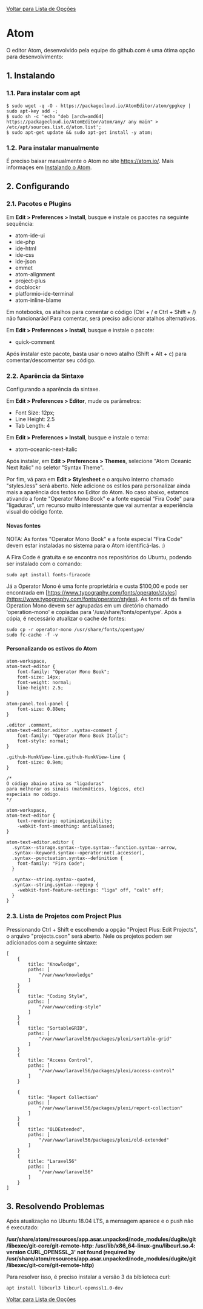 [Voltar para Lista de Opções](../readme.md)

# Atom

O editor Atom, desenvolvido pela equipe do github.com é uma ótima opção para desenvolvimento:

## 1. Instalando

### 1.1. Para instalar com apt

```
$ sudo wget -q -O - https://packagecloud.io/AtomEditor/atom/gpgkey | sudo apt-key add -;
$ sudo sh -c 'echo "deb [arch=amd64] https://packagecloud.io/AtomEditor/atom/any/ any main" > /etc/apt/sources.list.d/atom.list';
$ sudo apt-get update && sudo apt-get install -y atom;
```

### 1.2. Para instalar manualmente

É preciso baixar manualmente o Atom no site https://atom.io/.
Mais informaçes em [Instalando o Atom](https://flight-manual.atom.io/getting-started/sections/installing-atom/).

## 2. Configurando

### 2.1. Pacotes e Plugins

Em **Edit > Preferences > Install**, busque e instale os pacotes na seguinte sequência:

* atom-ide-ui 
* ide-php
* ide-html
* ide-css
* ide-json
* emmet
* atom-alignment
* project-plus
* docblockr
* platformio-ide-terminal
* atom-inline-blame

Em notebooks, os atalhos para comentar o código (Ctrl + / e Ctrl + Shift + /) não funcionarão! Para comentar, será preciso adicionar atalhos alternativos. 

Em **Edit > Preferences > Install**, busque e instale o pacote:

* quick-comment

Após instalar este pacote, basta usar o novo atalho (Shift + Alt + c) para comentar/descomentar seu código.

### 2.2. Aparência da Sintaxe

Configurando a aparência da sintaxe.

Em **Edit > Preferences > Editor**, mude os parâmetros:

* Font Size: 12px;
* Line Height: 2.5
* Tab Length: 4

Em **Edit > Preferences > Install**, busque e instale o tema:

* atom-oceanic-next-italic

Após instalar, em **Edit > Preferences > Themes**, selecione "Atom Oceanic Next Italic" no seletor "Syntax Theme".

Por fim, vá para em **Edit > Stylesheet** e o arquivo interno chamado "styles.less" será aberto. Nele adicione os estilos para personalizar ainda mais a aparência dos textos no Editor do Atom. No caso abaixo, estamos ativando a fonte "Operator Mono Book" e a fonte especial "Fira Code" para "ligaduras", um recurso muito interessante que vai aumentar a experiência visual do código fonte.

#### Novas fontes

NOTA: As fontes "Operator Mono Book" e a fonte especial "Fira Code" devem estar instaladas no sistema para o Atom identificá-las. :)

A Fira Code é gratuíta e se encontra nos repositórios do Ubuntu, podendo ser instalado com o comando:

```
sudo apt install fonts-firacode
```

Já a Operator Mono é uma fonte proprietária e custa $100,00 e pode ser encontrada em [https://www.typography.com/fonts/operator/styles](https://www.typography.com/fonts/operator/styles). As fonts otf da familia Operation Mono devem ser agrupadas em um diretório chamado 'operation-mono' e copiadas para '/usr/share/fonts/opentype'. Após a cópia, é necessário atualizar o cache de fontes:

```
sudo cp -r operator-mono /usr/share/fonts/opentype/
sudo fc-cache -f -v
```

#### Personalizando os estivos do Atom

```
atom-workspace,
atom-text-editor {
    font-family: "Operator Mono Book";
    font-size: 14px;
    font-weight: normal;
    line-height: 2.5;
}

atom-panel.tool-panel {
    font-size: 0.88em;
}

.editor .comment,
atom-text-editor.editor .syntax-comment {
    font-family: "Operator Mono Book Italic";
    font-style: normal;
}

.github-HunkView-line.github-HunkView-line {
    font-size: 0.9em;
}

/*
O código abaixo ativa as "ligaduras"
para melhorar os sinais (matemáticos, lógicos, etc) 
especiais no código.
*/

atom-workspace,
atom-text-editor {
    text-rendering: optimizeLegibility;
    -webkit-font-smoothing: antialiased;
}

atom-text-editor.editor {
  .syntax--storage.syntax--type.syntax--function.syntax--arrow,
  .syntax--keyword.syntax--operator:not(.accessor),
  .syntax--punctuation.syntax--definition {
    font-family: "Fira Code";
  }

  .syntax--string.syntax--quoted,
  .syntax--string.syntax--regexp {
    -webkit-font-feature-settings: "liga" off, "calt" off;
  }
}

```

### 2.3. Lista de Projetos com Project Plus

Pressionando Ctrl + Shift e escolhendo a opção "Project Plus: Edit Projects", o arquivo "projects.cson" será aberto. Nele os projetos podem ser adicionados com a seguinte sintaxe:

```
[
    {
        title: "Knowledge",
        paths: [
            "/var/www/knowledge"
        ]
    }
    {
        title: "Coding Style",
        paths: [
            "/var/www/coding-style"
        ]
    }
    {
        title: "SortableGRID",
        paths: [
            "/var/www/laravel56/packages/plexi/sortable-grid"
        ]
    }
    {
        title: "Access Control",
        paths: [
            "/var/www/laravel56/packages/plexi/access-control"
        ]
    }

    {
        title: "Report Collection"
        paths: [
            "/var/www/laravel56/packages/plexi/report-collection"
        ]
    }
    {
        title: "OLDExtended",
        paths: [
            "/var/www/laravel56/packages/plexi/old-extended"
        ]
    }
    {
        title: "Laravel56"
        paths: [
            "/var/www/laravel56"
        ]
    }
]
```

## 3. Resolvendo Problemas

Após atualização no Ubuntu 18.04 LTS, a mensagem aparece e o push não é executado:

**/usr/share/atom/resources/app.asar.unpacked/node_modules/dugite/git/libexec/git-core/git-remote-http: /usr/lib/x86_64-linux-gnu/libcurl.so.4: version CURL_OPENSSL_3' not found (required by /usr/share/atom/resources/app.asar.unpacked/node_modules/dugite/git/libexec/git-core/git-remote-http)**

Para resolver isso, é preciso instalar a versão 3 da biblioteca curl:

```
apt install libcurl3 libcurl-openssl1.0-dev
```

[Voltar para Lista de Opções](../readme.md)
